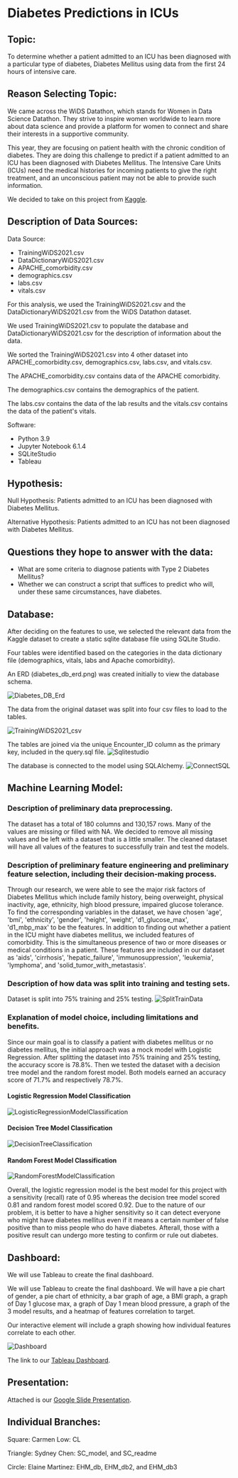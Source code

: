 # Diabetes Predictions in ICUs

## Topic:
To determine whether a patient admitted to an ICU has been diagnosed with a particular type of diabetes, Diabetes Mellitus using data from the first 24 hours of intensive care.

## Reason Selecting Topic:
We came across the WiDS Datathon, which stands for Women in Data Science Datathon. They strive to inspire women worldwide to learn more about data science and provide a platform for women to connect and share their interests in a supportive community.

This year, they are focusing on patient health with the chronic condition of diabetes. They are doing this challenge to predict if a patient admitted to an ICU has been diagnosed with Diabetes Mellitus. The Intensive Care Units (ICUs) need the medical histories for incoming patients to give the right treatment, and an unconscious patient may not be able to provide such information. 

We decided to take on this project from [Kaggle](https://www.kaggle.com/c/widsdatathon2021/).

## Description of Data Sources: 
Data Source:
- TrainingWiDS2021.csv
- DataDictionaryWiDS2021.csv 
- APACHE_comorbidity.csv
- demographics.csv
- labs.csv
- vitals.csv

For this analysis, we used the TrainingWiDS2021.csv and the DataDictionaryWiDS2021.csv from the WiDS Datathon dataset. 

We used TrainingWiDS2021.csv to populate the database and DataDictionaryWiDS2021.csv for the description of information about the data. 

We sorted the TrainingWiDS2021.csv into 4 other dataset into APACHE_comorbidity.csv, demographics.csv, labs.csv, and vitals.csv. 

The APACHE_comorbidity.csv contains data of the APACHE comorbidity. 

The demographics.csv contains the demographics of the patient. 

The labs.csv contains the data of the lab results and the vitals.csv contains the data of the patient's vitals.

Software: 
- Python 3.9
- Jupyter Notebook 6.1.4
- SQLiteStudio
- Tableau

## Hypothesis:
Null Hypothesis: Patients admitted to an ICU has been diagnosed with Diabetes Mellitus.

Alternative Hypothesis: Patients admitted to an ICU has not been diagnosed with Diabetes Mellitus.

## Questions they hope to answer with the data:
- What are some criteria to diagnose patients with Type 2 Diabetes Mellitus?
- Whether we can construct a script that suffices to predict who will, under these same circumstances, have diabetes.

## Database:

 After deciding on the features to use, we selected the relevant data from the Kaggle dataset to create a static sqlite database file using SQLite Studio. 

 Four tables were identified based on the categories in the data dictionary file (demographics, vitals, labs and Apache comorbidity).  

 An ERD (diabetes_db_erd.png) was created initially to view the database schema. 

 ![Diabetes_DB_Erd](./Database/diabetes_db_erd.png)

 The data from the original dataset was split into four csv files to load to the tables. 

 ![TrainingWiDS2021_csv](./Images/TrainingWiDS2021_csv.png)

 The tables are joined via the unique Encounter_ID column as the primary key, included in the query.sql file. 
 ![Sqlitestudio](./Images/sqlitestudio.png)

 The database is connected to the model using SQLAlchemy.
![ConnectSQL](./Images/ConnectSQL.png)

## Machine Learning Model:

### Description of preliminary data preprocessing. 
The dataset has a total of 180 columns and 130,157 rows. Many of the values are missing or filled with NA. We decided to remove all missing values and be left with a dataset that is a little smaller. The cleaned dataset will have all values of the features to successfully train and test the models. 

### Description of preliminary feature engineering and preliminary feature selection, including their decision-making process. 
Through our research, we were able to see the major risk factors of Diabetes Mellitus which include family history, being overweight, physical inactivity, age, ethnicity, high blood pressure, impaired glucose tolerance. To find the corresponding variables in the dataset, we have chosen 'age', 'bmi', 'ethnicity', 'gender', 'height', 'weight', 'd1_glucose_max', 'd1_mbp_max' to be the features. In addition to finding out whether a patient in the ICU might have diabetes mellitus, we included features of comorbidity. This is the simultaneous presence of two or more diseases or medical conditions in a patient. These features are included in our dataset as 'aids', 'cirrhosis', 'hepatic_failure', 'immunosuppression', 'leukemia', 'lymphoma', and 'solid_tumor_with_metastasis'.

### Description of how data was split into training and testing sets. 
Dataset is split into 75% training and 25% testing. 
![SplitTrainData](./Images/SplitTrainData.png)

### Explanation of model choice, including limitations and benefits.
Since our main goal is to classify a patient with diabetes mellitus or no diabetes mellitus, the initial approach was a mock model with Logistic Regression. After splitting the dataset into 75% training and 25% testing, the accuracy score is 78.8%. Then we tested the dataset with a decision tree model and the random forest model. Both models earned an accuracy score of 71.7% and respectively 78.7%. 


#### Logistic Regression Model Classification
![LogisticRegressionModelClassification](./Images/LogisticRegressionModelClassification.png)

#### Decision Tree Model Classification 
![DecisionTreeClassification](./Images/DecisionTreeClassification.png)

#### Random Forest Model Classification
![RandomForestModelClassification](./Images/RandomForestModelClassification.png)

Overall, the logistic regression model is the best model for this project with a sensitivity (recall) rate of 0.95 whereas the decision tree model scored 0.81 and random forest model scored 0.92. Due to the nature of our problem, it is better to have a higher sensitivity so it can detect everyone who might have diabetes mellitus even if it means a certain number of false positive than to miss people who do have diabetes. Afterall, those with a positive result can undergo more testing to confirm or rule out diabetes.

## Dashboard:
We will use Tableau to create the final dashboard.

We will use Tableau to create the final dashboard. We will have a pie chart of gender, a pie chart of ethnicity, a bar graph of age, a BMI graph, a graph of Day 1 glucose max, a graph of Day 1 mean blood pressure, a graph of the 3 model results, and a heatmap of features correlation to target.

Our interactive element will include a graph showing how individual features correlate to each other.

![Dashboard](./Images/dashboard.png)


The link to our [Tableau Dashboard](https://public.tableau.com/profile/elaine.hm#!/vizhome/DiabetesPredictionsinICUs_16151380753230/DiabetesPredictorsinICU?publish=yes).


## Presentation:
Attached is our [Google Slide Presentation](https://docs.google.com/presentation/d/1SHAZMGU8j-jV8phY3CD1I5t1VpVGjprBJdyDsmeiYfk/edit#slide=id.gc3e862a1f2_0_36).


## Individual Branches:
Square: Carmen Low: CL

Triangle: Sydney Chen: SC_model, and SC_readme

Circle: Elaine Martinez: EHM_db, EHM_db2, and EHM_db3

